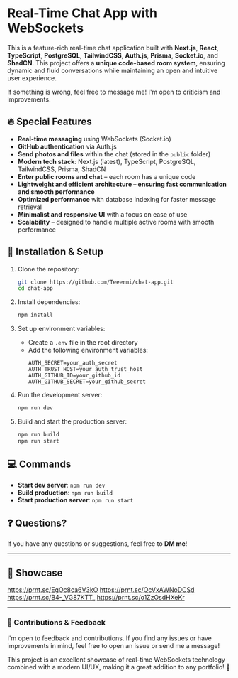 # Real-Time Chat App with WebSockets

This is a feature-rich real-time chat application built with **Next.js**, **React**, **TypeScript**, **PostgreSQL**, **TailwindCSS**, **Auth.js**, **Prisma**, **Socket.io**, and **ShadCN**. This project offers a **unique code-based room system**, ensuring dynamic and fluid conversations while maintaining an open and intuitive user experience.

If something is wrong, feel free to message me! I'm open to criticism and improvements.

## 🔥 Special Features

- **Real-time messaging** using WebSockets (Socket.io)
- **GitHub authentication** via Auth.js
- **Send photos and files** within the chat (stored in the `public` folder)
- **Modern tech stack**: Next.js (latest), TypeScript, PostgreSQL, TailwindCSS, Prisma, ShadCN
- **Enter public rooms and chat** – each room has a unique code
- **Lightweight and efficient architecture – ensuring fast communication and smooth performance**
- **Optimized performance** with database indexing for faster message retrieval
- **Minimalist and responsive UI** with a focus on ease of use
- **Scalability** – designed to handle multiple active rooms with smooth performance

## 🚀 Installation & Setup

1. Clone the repository:

   ```sh
   git clone https://github.com/Teeermi/chat-app.git
   cd chat-app
   ```

2. Install dependencies:

   ```sh
   npm install
   ```

3. Set up environment variables:

   - Create a `.env` file in the root directory
   - Add the following environment variables:
     ```env
     AUTH_SECRET=your_auth_secret
     AUTH_TRUST_HOST=your_auth_trust_host
     AUTH_GITHUB_ID=your_github_id
     AUTH_GITHUB_SECRET=your_github_secret
     ```

4. Run the development server:

   ```sh
   npm run dev
   ```

5. Build and start the production server:

   ```sh
   npm run build
   npm run start
   ```

## 💻 Commands

- **Start dev server**: `npm run dev`
- **Build production**: `npm run build`
- **Start production server**: `npm run start`

## ❓ Questions?

If you have any questions or suggestions, feel free to **DM me**!

---

## 🎥 Showcase

https://prnt.sc/EgOc8ca6V3kO
https://prnt.sc/QcVxAWNoDCSd
https://prnt.sc/B4-_VG87KTT_
https://prnt.sc/o1ZzOsdHXeKr

---

### 🤝 Contributions & Feedback

I'm open to feedback and contributions. If you find any issues or have improvements in mind, feel free to open an issue or send me a message!

This project is an excellent showcase of real-time WebSockets technology combined with a modern UI/UX, making it a great addition to any portfolio! 🚀
